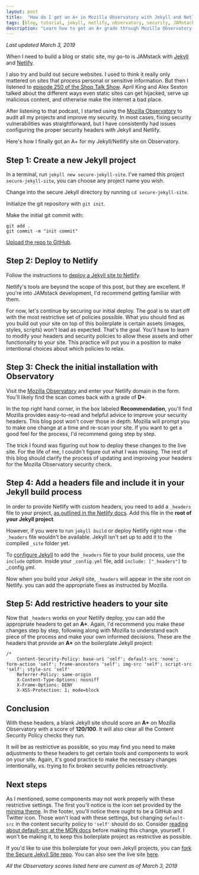 ```yaml
---
layout: post
title:  "How do I get an A+ in Mozilla Observatory with Jekyll and Netlify?"
tags: [blog, tutorial, jekyll, netlify, observatory, security, JAMstack]
description: "Learn how to get an A+ grade through Mozilla Observatory using Jekyll and Netlify."
---
```

*Last updated March 3, 2019*

When I need to build a blog or static site, my go-to is JAMstack with [Jekyll](https://jekyllrb.com/) and [Netlify](https://www.netlify.com/).

I also try and build out secure websites. I used to think it really only mattered on sites that process personal or sensitive information. But then I listened to [episode 250 of the Shop Talk Show](https://shoptalkshow.com/episodes/250-web-security-april-king-alex-sexton/). April King and Alex Sexton talked about the different ways even static sites can get hijacked, serve up malicious content, and otherwise make the internet a bad place. 

After listening to that podcast, I started using the [Mozilla Observatory](https://observatory.mozilla.org/) to audit all my projects and improve my security. In most cases, fixing security vulnerabilities was straightforward, but I have consistently had issues configuring the proper security headers with Jekyll and Netlify.

Here's how I finally got an A+ for my Jekyll/Netlify site on Observatory. 

## Step 1: Create a new Jekyll project 

In a terminal, run `jekyll new secure-jekyll-site`. I've named this project `secure-jekyll-site`, you can choose any project name you wish.

Change into the secure Jekyll directory by running `cd secure-jekyll-site`. 

Initialize the git repository with `git init`.

Make the initial git commit with: 

```
git add .
git commit -m "init commit"
```

[Upload the repo to GitHub](https://help.github.com/en/articles/adding-an-existing-project-to-github-using-the-command-line). 

## Step 2: Deploy to Netlify 

Follow the instructions to [deploy a Jekyll site to Netlify](https://www.netlify.com/docs/continuous-deployment/).

Netlify's tools are beyond the scope of this post, but they are excellent. If you're into JAMstack development, I'd recommend getting familiar with them.

For now, let's continue by securing our initial deploy. The goal is to start off with the most restrictive set of policies possible. What you should find as you build out your site on top of this boilerplate is certain assets (images, styles, scripts) won't load as expected. That's the goal. You'll have to learn to modify your headers and security policies to allow these assets and other functionality to your site. This practice will put you in a position to make intentional choices about which policies to relax. 

## Step 3: Check the initial installation with Observatory 

Visit the [Mozilla Observatory](https://observatory.mozilla.org/) and enter your Netlify domain in the form. You'll likely find the scan comes back with a grade of **D+**. 

In the top right hand corner, in the box labeled **Recommendation**, you'll find Mozilla provides easy-to-read and helpful advice to improve your security headers. This blog post won't cover those in depth. Mozilla will prompt you to make one change at a time and re-scan your site. If you want to get a good feel for the process, I'd recommend going step by step. 

The trick I found was figuring out how to deploy these changes to the live site. For the life of me, I couldn't figure out what I was missing. The rest of this blog should clarify the process of updating and improving your headers for the Mozilla Observatory security check. 

## Step 4: Add a headers file and include it in your Jekyll build process

In order to provide Netlify with custom headers, you need to add a `_headers` file to your project, [as outlined in the Netlify docs](https://www.netlify.com/docs/headers-and-basic-auth/). Add this file in the **root of your Jekyll project**. 

However, if you were to run `jekyll build` or deploy Netlify right now - the `_headers` file wouldn't be available. Jekyll isn't set up to add it to the compiled `_site` folder yet. 

To [configure Jekyll](https://jekyllrb.com/docs/configuration/options/) to add the `_headers` file to your build process, use the `include` option. Inside your `_config.yml` file, add `include: ["_headers"]` to _config.yml. 

Now when you build your Jekyll site, `_headers` will appear in the site root on Netlify. you can add the appropriate fixes as instructed by Mozilla. 

## Step 5: Add restrictive headers to your site 

Now that `_headers` works on your Netlify deploy, you can add the appropriate headers to get an **A+**. Again, I'd recommend you make these changes step by step, following along with Mozilla to understand each piece of the process and make your own informed decisions. These are the headers that provide an **A+** on the boilerplate Jekyll project:

```
/* 
    Content-Security-Policy: base-uri 'self'; default-src 'none'; form-action 'self'; frame-ancestors 'self'; img-src 'self'; script-src 'self'; style-src 'self'
    Referrer-Policy: same-origin
    X-Content-Type-Options: nosniff
    X-Frame-Options: DENY
    X-XSS-Protection: 1; mode=block
```

## Conclusion 

With these headers, a blank Jekyll site should score an **A+** on Mozilla Observatory with a score of **120/100**. It will also clear all the Content Security Policy checks they run. 

It will be as restrictive as possible, so you may find you need to make adjustments to these headers to get certain tools and components to work on your site. Again, it's good practice to make the necessary changes intentionally, vs. trying to fix broken security policies retroactively. 

## Next steps 

As I mentioned, some components may not work properly with these restrictive settings. The first you'll notice is the icon set provided by the [minima theme](https://github.com/jekyll/minima). In the footer, you'll notice there ought to be a GitHub and Twitter icon. Those won't load with these settings, but changing `default-src` in the content security policy to `'self'` should do so. Consider [reading about default-src at the MDN docs](https://developer.mozilla.org/en-US/docs/Web/HTTP/Headers/Content-Security-Policy/default-src) before making this change, yourself. I won't be making it, to keep this boilerplate project as restrictive as possible. 

If you'd like to use this boilerplate for your own Jekyll projects, you can [fork the Secure Jekyll Site repo](https://github.com/ogdenstudios/secure-jekyll-site). You can also see the live site [here](https://secure-jekyll-site.netlify.com/).

*All the Observatory scores listed here are current as of March 3, 2019*